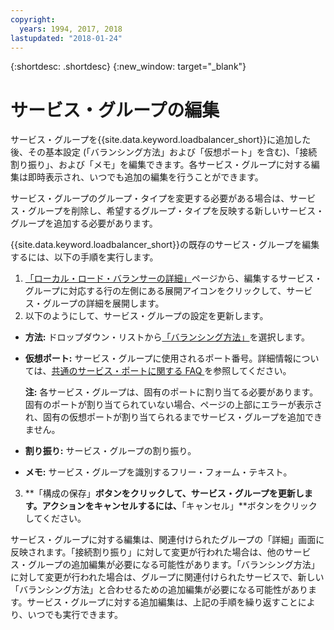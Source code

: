 ```yaml
---
copyright:
  years: 1994, 2017, 2018
lastupdated: "2018-01-24"
---
```


{:shortdesc: .shortdesc}
{:new_window: target="_blank"}

# サービス・グループの編集

サービス・グループを{{site.data.keyword.loadbalancer_short}}に追加した後、その基本設定 (「バランシング方法」および「仮想ポート」を含む)、「接続割り振り」、および「メモ」を編集できます。各サービス・グループに対する編集は即時表示され、いつでも追加の編集を行うことができます。 

サービス・グループのグループ・タイプを変更する必要がある場合は、サービス・グループを削除し、希望するグループ・タイプを反映する新しいサービス・グループを追加する必要があります。 

{{site.data.keyword.loadbalancer_short}}の既存のサービス・グループを編集するには、以下の手順を実行します。

1. [「ローカル・ロード・バランサーの詳細」](view-all-load-balancers.html)ページから、編集するサービス・グループに対応する行の左側にある展開アイコンをクリックして、サービス・グループの詳細を展開します。
2. 以下のようにして、サービス・グループの設定を更新します。
  - **方法:** ドロップダウン・リストから[「バランシング方法」](load_balancing_methods.html)を選択します。
  - **仮想ポート:** サービス・グループに使用されるポート番号。詳細情報については、[共通のサービス・ポートに関する FAQ ](load-balancing-faqs-2.html#what-services-can-be-load-balanced-)を参照してください。 

  	**注:** 各サービス・グループは、固有のポートに割り当てる必要があります。固有のポートが割り当てられていない場合、ページの上部にエラーが表示され、固有の仮想ポートが割り当てられるまでサービス・グループを追加できません。

  - **割り振り:** サービス・グループの割り振り。
  - **メモ:** サービス・グループを識別するフリー・フォーム・テキスト。
3. **「構成の保存」**ボタンをクリックして、サービス・グループを更新します。アクションをキャンセルするには、**「キャンセル」**ボタンをクリックしてください。

サービス・グループに対する編集は、関連付けられたグループの「詳細」画面に反映されます。「接続割り振り」に対して変更が行われた場合は、他のサービス・グループの追加編集が必要になる可能性があります。「バランシング方法」に対して変更が行われた場合は、グループに関連付けられたサービスで、新しい「バランシング方法」と合わせるための追加編集が必要になる可能性があります。サービス・グループに対する追加編集は、上記の手順を繰り返すことにより、いつでも実行できます。
